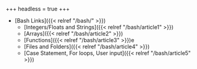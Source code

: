 +++
headless = true
+++

- [Bash Links]({{< relref "/bash/" >}})
  - [Integers/Floats and Strings]({{< relref "/bash/article1" >}})
  - [Arrays]({{< relref "/bash/article2" >}})
  - [Functions]({{< relref "/bash/article3" >}})e
  - [Files and Folders]({{< relref "/bash/article4" >}})
  - [Case Statement, For loops, User input]({{< relref "/bash/article5" >}})
  
